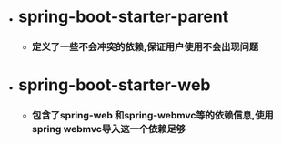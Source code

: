 - # spring-boot-starter-parent

  - ### 定义了一些不会冲突的依赖,保证用户使用不会出现问题

- # spring-boot-starter-web

  - ###  包含了spring-web 和spring-webmvc等的依赖信息,使用spring webmvc导入这一个依赖足够


